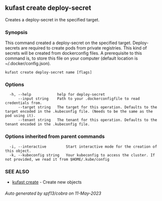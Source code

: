 ## kufast create deploy-secret

Creates a deploy-secret in the specified target.

### Synopsis

This command created a deploy-secret on the specified target. 
Deploy-secrets are required to create pods from private registries. This kind of secrets will be created
from dockerconfig files. A prerequisite to this command is, to store this file on your computer 
(default location is ~/.docker/config.json).


```
kufast create deploy-secret name [flags]
```

### Options

```
  -h, --help            help for deploy-secret
      --input string    Path to your .dockerconfigfile to read credentials from.
      --target string   The target for this operation. Defaults to the target encoded in the .kubeconfig file. (Needs to be the same as the pod using it).
      --tenant string   The tenant for this operation. Defaults to the tenant encoded in the .kubeconfig file.
```

### Options inherited from parent commands

```
  -i, --interactive         Start interactive mode for the creation of this object.
  -k, --kubeconfig string   Your kubeconfig to access the cluster. If not provided, we read it from $HOME/.kube/config
```

### SEE ALSO

* [kufast create](kufast_create.md)	 - Create new objects

###### Auto generated by spf13/cobra on 11-May-2023
